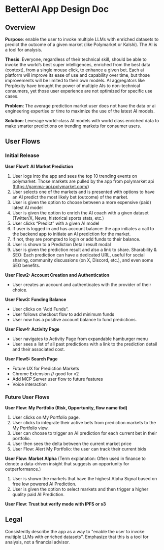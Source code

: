 # BetterAI App Design Doc

## Overview
**Purpose**: enable the user to invoke multiple LLMs with enriched datasets to predict the outcome of a given market (like Polymarket or Kalshi). The AI is a tool for analysis. 

**Thesis**: 
Everyone, regardless of their technical skill, should be able to invoke the world’s best super intelligences, enriched from the best data (context), from a single mouse click, to enhance a given bet.
Each ai platform will improve its ease of use and capability over time, but those improvements will be limited to their own models. AI aggregators like Perplexity have brought the power of multiple AIs to non-technical consumers, yet those user experience are not optimized for specific use cases.

**Problem**:
The average prediction market user does not have the data or ai engineering expertise or time to maximize the use of the latest AI models. 

**Solution**: Leverage world-class AI models with world class enriched data to make smarter predictions on trending markets for consumer users.


## User Flows
### Initial Release
**User Flow1: AI Market Prediction**
1. User logs into the app and sees the top 10 trending events on polymarket. Those markets are pulled by the app from polymarket api (https://gamma-api.polymarket.com/)
2. User selects one of the markets and is presented with options to have an AI predict the most likely bet (outcome) of the market.
3. User is given the option to choose between a more expensive (paid) latest AI model
4. User is given the option to enrich the AI coach with a given dataset (Twitter/X, News, historical sports stats, etc.)
5. User clicks “Predict” with a given AI model
6. If user is logged in and has account balance: the app initiates a call to the backend app to initiate an AI prediction for the market.
7. If not, they are prompted to login or add funds to their balance.
8. User is shown to a Prediction Detail result modal
9. User is given the prediction result and also a link to share. Sharability & SEO: Each prediction can have a dedicated URL, useful for social sharing, community discussions (on X, Discord, etc.), and even some SEO benefits.

**User Flow2: Account Creation and Authentication**
- User creates an account and authenticates with the provider of their choice.

**User Flow3: Funding Balance**
- User clicks on “Add Funds”.
- User follows checkout flow to add minimum funds
- User now has a positive account balance to fund predictions.

**User Flow4: Activity Page**
- User navigates to Activity Page from expandable hamburger menu
- User sees a list of all past predictions with a link to the prediction detail and their associated cost.

**User Flow5: Search Page**
- Future UX for Prediction Markets
- Chrome Extension // good for v2
- Add MCP Server user flow to future features
- Voice interaction

### Future User Flows
**User Flow: My Portfolio (Risk, Opportunity, flow name tbd)**
1. User clicks on My Portfolio page.
2. User clicks to integrate their active bets from prediction markets to the My Portfolio view.
3. User can choose to trigger an AI prediction for each current bet in their portfolio.
4. User then sees the delta between the current market price
5. User Flow: Alert My Portfolio: the user can track their current bids

**User Flow: Market Alpha**
(Term explanation: Often used in finance to denote a data-driven insight that suggests an opportunity for outperformance.)
1. User is shown the markets that have the highest Alpha Signal based on free low powered AI Prediction.
2. User is given the option to select markets and then trigger a higher quality paid AI Prediction.

**User Flow: Trust but verify mode with IPFS or s3**

## Legal
Consistently describe the app as a way to "enable the user to invoke multiple LLMs with enriched datasets". Emphasize that this is a tool for analysis, not a financial advisor.